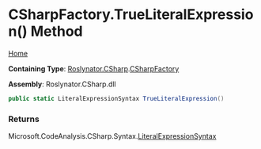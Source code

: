 # CSharpFactory\.TrueLiteralExpression\(\) Method <a name="_Top"></a>

[Home](../../../../README.md)

**Containing Type**: [Roslynator.CSharp](../../README.md#_Top)\.[CSharpFactory](../README.md#_Top)

**Assembly**: Roslynator\.CSharp\.dll

```csharp
public static LiteralExpressionSyntax TrueLiteralExpression()
```

### Returns

Microsoft\.CodeAnalysis\.CSharp\.Syntax\.[LiteralExpressionSyntax](https://docs.microsoft.com/en-us/dotnet/api/microsoft.codeanalysis.csharp.syntax.literalexpressionsyntax)

